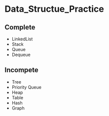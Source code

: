 # Data_Structue_Practice
## Complete
- LinkedList
- Stack
- Queue
- Dequeue

## Incompete
- Tree
- Priority Queue
- Heap
- Table
- Hash
- Graph
